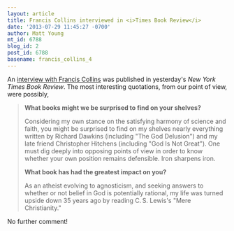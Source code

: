 ```yaml
---
layout: article
title: Francis Collins interviewed in <i>Times Book Review</i>
date: '2013-07-29 11:45:27 -0700'
author: Matt Young
mt_id: 6788
blog_id: 2
post_id: 6788
basename: francis_collins_4
---
```

An [interview with Francis Collins](http://www.nytimes.com/2013/07/28/books/review/francis-s-collins-by-the-book.html) was published in yesterday's _New York Times Book Review_.  The most interesting quotations, from our point of view, were possibly,

>  **What books might we be surprised to find on your shelves?**
> 
> Considering my own stance on the satisfying harmony of science and faith, you might be surprised to find on my shelves nearly everything written by Richard Dawkins (including "The God Delusion") and my late friend Christopher Hitchens (including "God Is Not Great"). One must dig deeply into opposing points of view in order to know whether your own position remains defensible. Iron sharpens iron.
> 
> **What book has had the greatest impact on you?**
> 
> As an atheist evolving to agnosticism, and seeking answers to whether or not belief in God is potentially rational, my life was turned upside down 35 years ago by reading C. S. Lewis's "Mere Christianity." 

No further comment!
